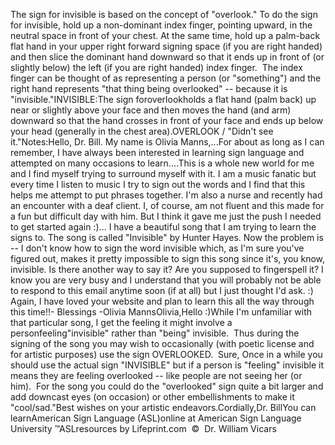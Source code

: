 The sign for invisible is based on the concept of "overlook." To do 
			the sign for invisible, hold up a non-dominant index finger, 
			pointing upward, in the neutral space in front of your chest. At the 
			same time, hold up a palm-back flat hand in your upper right forward 
			signing space (if you are right handed) and then slice the dominant 
			hand downward so that it ends up in front of (or slightly below) the 
			left (if you are right handed) index finger.  The index finger 
			can be thought of as representing a person (or "something") and the 
			right hand represents "that thing being overlooked" -- because it is 
			"invisible."INVISIBLE:The sign foroverlookholds a flat hand (palm back) up near 
			or slightly above your face and then moves the hand (and arm) 
			downward so that the hand crosses in front of your face and ends up 
			below your head (generally in the chest area).OVERLOOK / "Didn't see it."Notes:Hello, Dr. Bill. My name is Olivia Manns,...For about as long as I can remember, I have always been 
					interested in learning sign language and attempted on many 
					occasions to learn....This is a whole new world for me and I find myself trying 
					to surround myself with it. I am a music fanatic but every 
					time I listen to music I try to sign out the words and I 
					find that this helps me attempt to put phrases together. I'm 
					also a nurse and recently had an encounter with a deaf 
					client. I, of course, am not fluent and this made for a fun 
					but difficult day with him. But I think it gave me just the 
					push I needed to get started again :)... I have a beautiful song that I am trying to learn the 
					signs to. The song is called "Invisible" by Hunter Hayes. 
					Now the problem is -- I don't know how to sign the word 
					invisible which, as I'm sure you've figured out, makes it 
					pretty impossible to sign this song since it's, you know, 
					invisible. Is there another way to say it? Are you supposed 
					to fingerspell it? I know you are very busy and I understand 
					that you will probably not be able to respond to this email 
					anytime soon (if at all) but I just thought I'd ask. :) 
					Again, I have loved your website and plan to learn this all 
					the way through this time!!- Blessings -Olivia MannsOlivia,Hello :)While I'm unfamiliar with that particular song, I get the 
					feeling it might involve a personfeeling"invisible" 
					rather than "being" invisible.  Thus during the signing 
					of the song you may wish to occasionally (with poetic 
					license and for artistic purposes) use the sign OVERLOOKED.  
					Sure, Once in a while you should use the actual sign 
					"INVISIBLE" but if a person is "feeling" invisible it means 
					they are feeling overlooked -- like people are not seeing 
					her (or him).  For the song you could do the 
					"overlooked" sign quite a bit larger and add downcast eyes 
					(on occasion) or other embellishments to make it "cool/sad."Best wishes on your artistic endeavors.Cordially,Dr. BillYou can learnAmerican Sign Language (ASL)online at American Sign Language University ™ASLresources by Lifeprint.com  ©  Dr. William Vicars